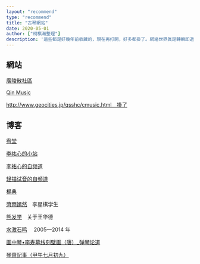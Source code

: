 ```yaml
---
layout: "recommend"
type: "recommend"
title: "古琴網站"
date: 2020-05-01
author: ["柯棋瀚整理"]
description: '這些都是好幾年前收藏的，現在再打開，好多都掛了。網絡世界眞是轉瞬即逝。給自己看的，沒什麼價値'
---
```


## 網站

[廣陵散社區](http://www.guanglingsan.com/)

[Qin Music](http://www.silkqin.com/)

http://www.geocities.jp/qsshc/cmusic.html　掛了

## 博客

[宥堂](http://blog.tianya.cn/blog-335153-3.shtml)

[李祐心的小站](https://site.douban.com/li_youxin/)

[李祐心的自频道](https://i.youku.com/i/UNjE5MjIxMDEy?spm=a2h0j.11185381.module_basic_sub.A)

[轻描试音的自频道](https://i.youku.com/i/UMTc2MzUzOTI0?spm=a2hzp.8244740.0.0)

[楊典](http://blog.sina.com.cn/niezheng1972)

[菏雨嫣然](http://blog.sina.com.cn/s/articlelist_1926990944_0_1.html)　李星棋学生

[熊发学](http://blog.sina.com.cn/s/blog_5cd9f0f60100qkjf.html)　关于王华德

[水激石鸣](https://blog.tianya.cn/listcate-114513-0-1.shtml) 　2005—2014 年

[画中琴•李寿墓线刻壁画（唐）_弹琴论道](http://blog.sina.com.cn/s/blog_c4f3c7040102uxnr.html)

[琴齋記事（甲午七月初九）](https://www.douban.com/note/386515104/)
